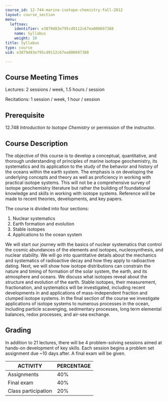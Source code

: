 ```yaml
---
course_id: 12-744-marine-isotope-chemistry-fall-2012
layout: course_section
menu:
  leftnav:
    identifier: e3879d83e795cd9112c67ea000697388
    name: Syllabus
    weight: 10
title: Syllabus
type: course
uid: e3879d83e795cd9112c67ea000697388

---
```


Course Meeting Times
--------------------

Lectures: 2 sessions / week, 1.5 hours / session

Recitations: 1 session / week, 1 hour / session

Prerequisite
------------

12.748 _Introduction to Isotope Chemistry_ or permission of the instructor.

Course Description
------------------

The objective of this course is to develop a conceptual, quantitative, and thorough understanding of principles of marine isotope geochemistry, its systematics and its application to the study of the behavior and history of the oceans within the earth system. The emphasis is on developing the underlying concepts and theory as well as proficiency in working with practical isotope systems. This will not be a comprehensive survey of isotope geochemistry literature but rather the building of foundational knowledge and skills in working with isotope systems. Reference will be made to recent theories, developments, and key papers.

The course is divided into four sections:

1.  Nuclear systematics
2.  Earth formation and evolution
3.  Stable isotopes
4.  Applications to the ocean system

We will start our journey with the basics of nuclear systematics that control the cosmic abundances of the elements and isotopes, nucleosynthesis, and nuclear stability. We will go into quantitative details about the mechanics and systematics of radioactive decay and how they apply to radioactive dating. Next, we will show how isotope distributions can constrain the nature and timing of formation of the solar system, the earth, and its atmosphere and oceans. We discuss what isotopes reveal about the structure and evolution of the earth. Stable isotopes, their measurement, fractionation, and systematics will be investigated, including recent developments in and applications of mass-independent fraction and clumped isotope systems. In the final section of the course we investigate applications of isotope systems to numerous processes in the ocean, including particle scavenging, sedimentary processes, long term elemental balances, redox processes, and air-sea exchange.

Grading
-------

In addition to 21 lectures, there will be 4 problem-solving sessions aimed at hands-on development of key skills. Each session begins a problem set assignment due ~10 days after. A final exam will be given.

| ACTIVITY | PERCENTAGE |
| --- | --- |
| Assignments | 40% |
| Final exam | 40% |
| Class participation | 20%